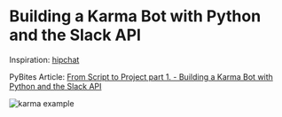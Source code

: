 # Building a Karma Bot with Python and the Slack API

Inspiration: [hipchat](https://blog.hipchat.com/2016/05/02/meet-karma-bot/)

PyBites Article: [From Script to Project part 1. - Building a Karma Bot with Python and the Slack API](https://pybit.es/slack-karma-bot.html)

![karma example](https://pybit.es/images/karma_example.png)
